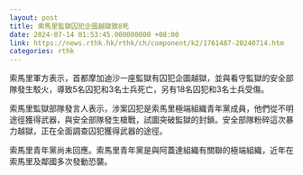 ```yaml
---
layout: post
title: 索馬里監獄囚犯企圖越獄致8死
date: 2024-07-14 01:53:45.000000000 +08:00
link: https://news.rthk.hk/rthk/ch/component/k2/1761487-20240714.htm
categories: rthk
---
```


索馬里軍方表示，首都摩加迪沙一座監獄有囚犯企圖越獄，並與看守監獄的安全部隊發生駁火，導致5名囚犯和3名士兵死亡，另有18名囚犯和3名士兵受傷。

索馬里監獄部隊發言人表示，涉案囚犯是索馬里極端組織青年黨成員，他們從不明途徑獲得武器，與安全部隊發生槍戰，試圖突破監獄的封鎖。安全部隊粉碎這次暴力越獄，正在全面調查囚犯獲得武器的途徑。

索馬里青年黨尚未回應。索馬里青年黨是與阿蓋達組織有關聯的極端組織，近年在索馬里及鄰國多次發動恐襲。
